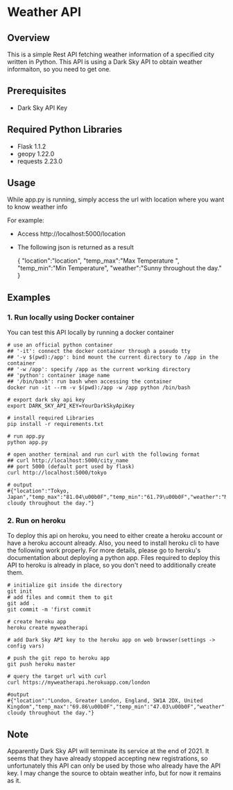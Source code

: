 # Weather API

## Overview

This is a simple Rest API fetching weather information of a specified city written in Python.
This API is using a Dark Sky API to obtain weather informaiton, so you need to get one.

## Prerequisites

* Dark Sky API Key

## Required Python Libraries

* Flask 1.1.2
* geopy 1.22.0
* requests 2.23.0

## Usage

While app.py is running, simply access the url with location where you want to know weather info

For example:

* Access http://localhost:5000/location
* The following json is returned as a result

    {
        "location":"location",
        "temp_max":"Max Temperature ",
        "temp_min":"Min Temperature",
        "weather":"Sunny throughout the day."
    }

## Examples

### 1. Run locally using Docker container

You can test this API locally by running a docker container

    # use an official python container
    ## '-it': connect the docker container through a pseudo tty
    ## '-v $(pwd):/app': bind mount the current directory to /app in the container
    ## '-w /app': specify /app as the current working directory
    ## 'python': container image name
    ## '/bin/bash': run bash when accessing the container
    docker run -it --rm -v $(pwd):/app -w /app python /bin/bash

    # export dark sky api key
    export DARK_SKY_API_KEY=YourDarkSkyApiKey

    # install required Libraries
    pip install -r requirements.txt

    # run app.py
    python app.py

    # open another terminal and run curl with the following format
    ## curl http://localhost:5000/city_name
    ## port 5000 (default port used by flask)
    curl http://localhost:5000/tokyo

    # output
    #{"location":"Tokyo, Japan","temp_max":"81.04\u00b0F","temp_min":"61.79\u00b0F","weather":"Mostly cloudy throughout the day."}

### 2. Run on heroku

To deploy this api on heroku, you need to either create a heroku account or have a heroku account already.
Also, you need to install heroku cli to have the following work properly.
For more details, please go to heroku's documentation about deploying a python app.
Files required to deploy this API to heroku is already in place, so you don't need to additionally create them.

    # initialize git inside the directory
    git init 
    # add files and commit them to git
    git add .
    git commit -m 'first commit
    
    # create heroku app
    heroku create myweatherapi
    
    # add Dark Sky API key to the heroku app on web browser(settings -> config vars)
    
    # push the git repo to heroku app
    git push heroku master

    # query the target url with curl
    curl https://myweatherapi.herokuapp.com/london
    
    #output
    #{"location":"London, Greater London, England, SW1A 2DX, United Kingdom","temp_max":"69.86\u00b0F","temp_min":"47.03\u00b0F","weather":"Mostly cloudy throughout the day."}

## Note

Apparently Dark Sky API will terminate its service at the end of 2021.
It seems that they have already stopped accepting new registrations, so unfortunately this API can only be used by those who already have the API key.
I may change the source to obtain weather info, but for now it remains as it.